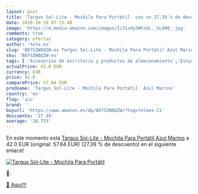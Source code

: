 ```yaml
---
layout: post
title: 'Targus Sol-Lite - Mochila Para Portátil  con un 27.39 % de descuento'
date: 2020-10-10 07:15:48
image: 'https://m.media-amazon.com/images/I/31xdy3WFzXL._SL400_.jpg'
comments: true
category: ofertas
author: 'tole.es'
slug: 'B07SZW8QZW-es Targus Sol-Lite - Mochila Para Portátil Azul Marino'
sku: 'B07SZW8QZW-es'
tags: [ 'Accesorios de escritorio y productos de almacenamiento','Estuches escolares','Herramientas de mano para jardinería','Jardinería','Jardín','Material de oficina','Materiales, organizadores y dispensadores de escritorio','Oficina y papelería','Tijeras de podar para jardinería','mochila', ]
actualPrice: 42.0 EUR
currency: EUR
price: 42.0
comparePrice: 57.84 EUR
prodname: 'Targus Sol-Lite - Mochila Para Portátil  Azul Marino'
country: 'es'
flag: '🇪🇸'
brand: ''
buyurl: 'https://www.amazon.es/dp/B07SZW8QZW/?tag=tolees-21'
descuento: '27.39'
average: '38.753'
---
```


En este momento está [Targus Sol-Lite - Mochila Para Portátil  Azul Marino](https://www.amazon.es/dp/B07SZW8QZW/?tag=tolees-21) a 42.0 EUR (original: 57.84 EUR) (27.39 %  de descuento) en el siguiente enlace!

[![Targus Sol-Lite - Mochila Para Portátil ](https://m.media-amazon.com/images/I/31xdy3WFzXL._SL400_.jpg)](https://www.amazon.es/dp/B07SZW8QZW/?tag=tolees-21)

🔎:


[🛒 Aquí!!!](https://www.amazon.es/dp/B07SZW8QZW/?tag=tolees-21)
